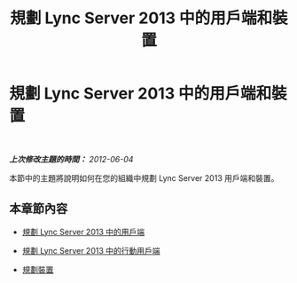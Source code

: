 ﻿---
title: 規劃 Lync Server 2013 中的用戶端和裝置
TOCTitle: 規劃 Lync Server 2013 中的用戶端和裝置
ms:assetid: 7b45958a-bb98-4f69-b597-18bb27034244
ms:mtpsurl: https://technet.microsoft.com/zh-tw/library/Gg398610(v=OCS.15)
ms:contentKeyID: 49291426
ms.date: 08/10/2015
mtps_version: v=OCS.15
ms.translationtype: HT
---

# 規劃 Lync Server 2013 中的用戶端和裝置

 

_**上次修改主題的時間：** 2012-06-04_

本節中的主題將說明如何在您的組織中規劃 Lync Server 2013 用戶端和裝置。

## 本章節內容

  - [規劃 Lync Server 2013 中的用戶端](lync-server-2013-planning-for-clients.md)

  - [規劃 Lync Server 2013 中的行動用戶端](lync-server-2013-planning-for-mobile-clients.md)

  - [規劃裝置](lync-server-2013-planning-for-devices.md)

